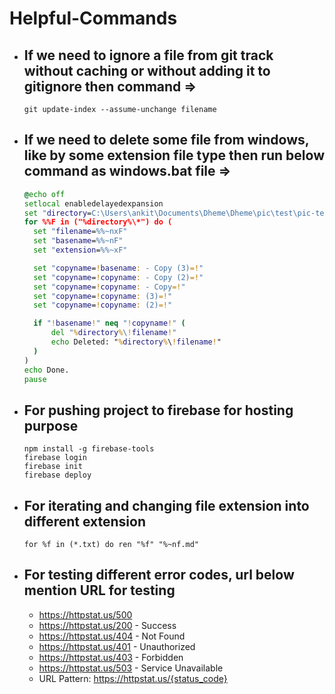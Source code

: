 # Helpful-Commands
- ## If we need to ignore a file from git track without caching or without adding it to gitignore then command =>
  ```git
  git update-index --assume-unchange filename
- ## If we need to delete some file from windows, like by some extension file type then run below command as windows.bat file =>
  ```bat
  @echo off
  setlocal enabledelayedexpansion
  set "directory=C:\Users\ankit\Documents\Dheme\Dheme\pic\test\pic-test"
  for %%F in ("%directory%\*") do (
    set "filename=%%~nxF"
    set "basename=%%~nF"
    set "extension=%%~xF"

    set "copyname=!basename: - Copy (3)=!"
    set "copyname=!copyname: - Copy (2)=!"
    set "copyname=!copyname: - Copy=!"
    set "copyname=!copyname: (3)=!"
    set "copyname=!copyname: (2)=!"

    if "!basename!" neq "!copyname!" (
        del "%directory%\!filename!"
        echo Deleted: "%directory%\!filename!"
    )
  )
  echo Done.
  pause 
  ```
- ## For pushing project to firebase for hosting purpose
  ```git bash
  npm install -g firebase-tools
  firebase login
  firebase init
  firebase deploy
  ```
- ## For iterating and changing file extension into different extension
  ```git bash
  for %f in (*.txt) do ren "%f" "%~nf.md"
  ```
- ## For testing different error codes, url below mention URL for testing
  - https://httpstat.us/500
  - https://httpstat.us/200 - Success
  - https://httpstat.us/404 - Not Found
  - https://httpstat.us/401 - Unauthorized
  - https://httpstat.us/403 - Forbidden
  - https://httpstat.us/503 - Service Unavailable
  - URL Pattern: https://httpstat.us/{status_code}
